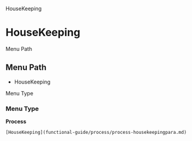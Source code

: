 
HouseKeeping
# HouseKeeping



Menu Path
## Menu Path



- HouseKeeping

Menu Type
### Menu Type

**Process**


```
[HouseKeeping](functional-guide/process/process-housekeepingpara.md)
```
